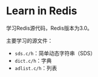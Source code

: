 # Learn in Redis

学习Redis源代码，Redis版本为3.0。

主要学习的源文件：

- `sds.c/h`：简单动态字符串（SDS）
- `dict.c/h`：字典
- `adlist.c/h`：列表

